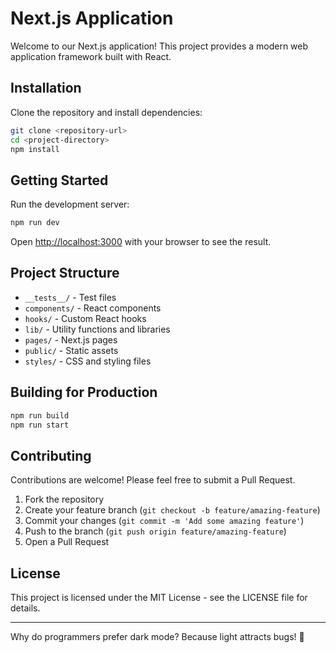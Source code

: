 # Next.js Application

Welcome to our Next.js application! This project provides a modern web application framework built with React.

## Installation

Clone the repository and install dependencies:

```bash
git clone <repository-url>
cd <project-directory>
npm install
```

## Getting Started

Run the development server:

```bash
npm run dev
```

Open [http://localhost:3000](http://localhost:3000) with your browser to see the result.

## Project Structure

- `__tests__/` - Test files
- `components/` - React components
- `hooks/` - Custom React hooks
- `lib/` - Utility functions and libraries
- `pages/` - Next.js pages
- `public/` - Static assets
- `styles/` - CSS and styling files

## Building for Production

```bash
npm run build
npm run start
```

## Contributing

Contributions are welcome! Please feel free to submit a Pull Request.

1. Fork the repository
2. Create your feature branch (`git checkout -b feature/amazing-feature`)
3. Commit your changes (`git commit -m 'Add some amazing feature'`)
4. Push to the branch (`git push origin feature/amazing-feature`)
5. Open a Pull Request

## License

This project is licensed under the MIT License - see the LICENSE file for details.

---

Why do programmers prefer dark mode? Because light attracts bugs! 🐛
